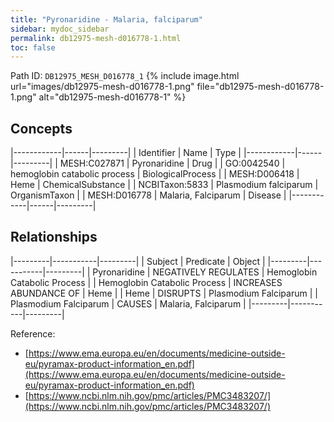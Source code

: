 ```yaml
---
title: "Pyronaridine - Malaria, falciparum"
sidebar: mydoc_sidebar
permalink: db12975-mesh-d016778-1.html
toc: false 
---
```



Path ID: `DB12975_MESH_D016778_1`
{% include image.html url="images/db12975-mesh-d016778-1.png" file="db12975-mesh-d016778-1.png" alt="db12975-mesh-d016778-1" %}

## Concepts

|------------|------|---------|
| Identifier | Name | Type    |
|------------|------|---------|
| MESH:C027871 | Pyronaridine | Drug |
| GO:0042540 | hemoglobin catabolic process | BiologicalProcess |
| MESH:D006418 | Heme | ChemicalSubstance |
| NCBITaxon:5833 | Plasmodium falciparum | OrganismTaxon |
| MESH:D016778 | Malaria, Falciparum | Disease |
|------------|------|---------|

## Relationships

|---------|-----------|---------|
| Subject | Predicate | Object  |
|---------|-----------|---------|
| Pyronaridine | NEGATIVELY REGULATES | Hemoglobin Catabolic Process |
| Hemoglobin Catabolic Process | INCREASES ABUNDANCE OF | Heme |
| Heme | DISRUPTS | Plasmodium Falciparum |
| Plasmodium Falciparum | CAUSES | Malaria, Falciparum |
|---------|-----------|---------|

Reference: 
  - [https://www.ema.europa.eu/en/documents/medicine-outside-eu/pyramax-product-information_en.pdf](https://www.ema.europa.eu/en/documents/medicine-outside-eu/pyramax-product-information_en.pdf)
  - [https://www.ncbi.nlm.nih.gov/pmc/articles/PMC3483207/](https://www.ncbi.nlm.nih.gov/pmc/articles/PMC3483207/)
